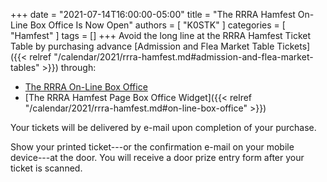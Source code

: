 +++
date = "2021-07-14T16:00:00-05:00"
title = "The RRRA Hamfest On-Line Box Office Is Now Open"
authors = [ "K0STK" ]
categories = [ "Hamfest" ]
tags = []
+++
Avoid the long line at the RRRA Hamfest Ticket Table by purchasing advance
[Admission and Flea Market Table Tickets]({{< relref "/calendar/2021/rrra-hamfest.md#admission-and-flea-market-tables" >}})
through:

* [The RRRA On-Line Box Office](https://buytickets.at/redriverradioamateurs)
* [The RRRA Hamfest Page Box Office Widget]({{< relref "/calendar/2021/rrra-hamfest.md#on-line-box-office" >}})

Your tickets will be delivered by e-mail upon completion of your purchase.

Show your printed ticket---or the confirmation e-mail on your mobile
device---at the door. You will receive a door prize entry form after
your ticket is scanned.
<!--more-->
